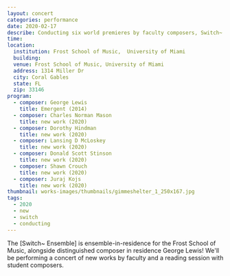 ```yaml
---
layout: concert
categories: performance
date: 2020-02-17
describe: Conducting six world premieres by faculty composers, Switch~ Ensemble.
time:
location:
  institution: Frost School of Music,  University of Miami
  building:
  venue: Frost School of Music, University of Miami
  address: 1314 Miller Dr
  city: Coral Gables
  state: FL
  zip: 33146
program:
  - composer: George Lewis
    title: Emergent (2014)
  - composer: Charles Norman Mason
    title: new work (2020)
  - composer: Dorothy Hindman
    title: new work (2020)
  - composer: Lansing D McLoskey
    title: new work (2020)
  - composer: Donald Scott Stinson
    title: new work (2020)
  - composer: Shawn Crouch
    title: new work (2020)
  - composer: Juraj Kojs
    title: new work (2020)
thumbnail: works-images/thumbnails/gimmeshelter_1_250x167.jpg
tags:
  - 2020
  - new
  - switch
  - conducting
---
```


The [Switch~ Ensemble] is ensemble-in-residence for the Frost School of Music, alongside distinguished composer in residence George Lewis! We'll be performing a concert of new works by faculty and a reading session with student composers.
